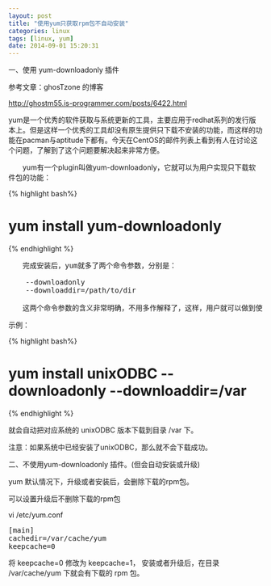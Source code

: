 ```yaml
---
layout: post
title: "使用yum只获取rpm包不自动安装"
categories: linux
tags: [linux, yum]
date: 2014-09-01 15:20:31
---
```


一、使用 yum-downloadonly 插件

参考文章：ghosTzone 的博客

http://ghostm55.is-programmer.com/posts/6422.html
 

yum是一个优秀的软件获取与系统更新的工具，主要应用于redhat系列的发行版本上。但是这样一个优秀的工具却没有原生提供只下载不安装的功能，而这样的功能在pacman与aptitude下都有。今天在CentOS的邮件列表上看到有人在讨论这个问题，了解到了这个问题要解决起来非常方便。

　　yum有一个plugin叫做yum-downloadonly，它就可以为用户实现只下载软件包的功能：

{% highlight bash%}
# yum install yum-downloadonly
{% endhighlight %}

<pre>
　　完成安装后，yum就多了两个命令参数，分别是：

    --downloadonly
    --downloaddir=/path/to/dir

　　这两个命令参数的含义非常明确，不用多作解释了，这样，用户就可以做到使用yum只下载软件包，不自动安装了。
</pre>

示例：

{% highlight bash%}
# yum install unixODBC --downloadonly --downloaddir=/var
{% endhighlight %}

就会自动把对应系统的 unixODBC 版本下载到目录 /var 下。

注意：如果系统中已经安装了unixODBC，那么就不会下载成功。

 

 

二、不使用yum-downloadonly 插件。(但会自动安装或升级)

yum 默认情况下，升级或者安装后，会删除下载的rpm包。

可以设置升级后不删除下载的rpm包

vi /etc/yum.conf
<pre>
[main]
cachedir=/var/cache/yum
keepcache=0
</pre>

将 keepcache=0 修改为 keepcache=1， 安装或者升级后，在目录 /var/cache/yum 下就会有下载的 rpm 包。

 
